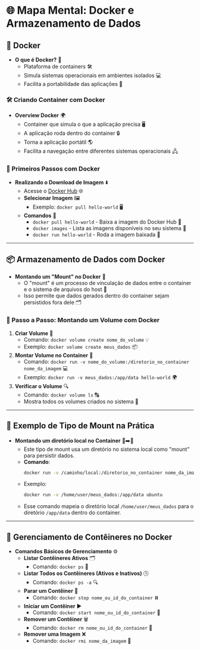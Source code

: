 # 🌐 Mapa Mental: **Docker e Armazenamento de Dados**

## 🐳 Docker
- **O que é Docker?** 🤔
    - Plataforma de containers 🛠️
    - Simula sistemas operacionais em ambientes isolados 💻
    - Facilita a portabilidade das aplicações 🚀

### 🛠️ Criando Container com Docker
- **Overview Docker** 🌍
    - Container que simula o que a aplicação precisa 🖥️
    - A aplicação roda dentro do container 🔒
    - Torna a aplicação portátil 🌎
    - Facilita a navegação entre diferentes sistemas operacionais 🖧

### 🚀 Primeiros Passos com Docker
- **Realizando o Download de Imagem** ⬇️
    - Acesse o [Docker Hub](https://hub.docker.com/) 🌐
    - **Selecionar Imagem** 🖼️
        - Exemplo: `docker pull hello-world` 🖥️
    - **Comandos** 📝
        - `docker pull hello-world` - Baixa a imagem do Docker Hub 🔽
        - `docker images` - Lista as imagens disponíveis no seu sistema 📜
        - `docker run hello-world` - Roda a imagem baixada 🚀

---

## 📦 Armazenamento de Dados com Docker
- **Montando um "Mount" no Docker** 📂
    - O "mount" é um processo de vinculação de dados entre o container e o sistema de arquivos do host 🔗
    - Isso permite que dados gerados dentro do container sejam persistidos fora dele 🗂️

### 🔑 Passo a Passo: Montando um Volume com Docker
1. **Criar Volume** 🔨
    - Comando: `docker volume create nome_do_volume` 💡
    - Exemplo: `docker volume create meus_dados` 📦
2. **Montar Volume no Container** 🧰
    - Comando: `docker run -v nome_do_volume:/diretorio_no_container nome_da_imagem` 💻
    - Exemplo: `docker run -v meus_dados:/app/data hello-world` 🌍
3. **Verificar o Volume** 🔍
    - Comando: `docker volume ls` 🔠
    - Mostra todos os volumes criados no sistema 📑

---

## 🔄 Exemplo de Tipo de Mount na Prática
- **Montando um diretório local no Container** 📂➡️🚢
    - Este tipo de mount usa um diretório no sistema local como "mount" para persistir dados.
    - **Comando**:
        ```bash
        docker run -v /caminho/local:/diretorio_no_container nome_da_imagem
        ```
    - Exemplo:
        ```bash
        docker run -v /home/user/meus_dados:/app/data ubuntu
        ```
    - Esse comando mapeia o diretório local `/home/user/meus_dados` para o diretório `/app/data` dentro do container.

---

## 📝 Gerenciamento de Contêineres no Docker
- **Comandos Básicos de Gerenciamento** ⚙️
    - **Listar Contêineres Ativos** 🗂️
        - Comando: `docker ps` 📜
    - **Listar Todos os Contêineres (Ativos e Inativos)** 🕓
        - Comando: `docker ps -a` 🔍
    - **Parar um Contêiner** 🛑
        - Comando: `docker stop nome_ou_id_do_container` ⏸️
    - **Iniciar um Contêiner** ▶️
        - Comando: `docker start nome_ou_id_do_container` 🚦
    - **Remover um Contêiner** 🗑️
        - Comando: `docker rm nome_ou_id_do_container` 🔨
    - **Remover uma Imagem** ❌
        - Comando: `docker rmi nome_da_imagem` 🧹
